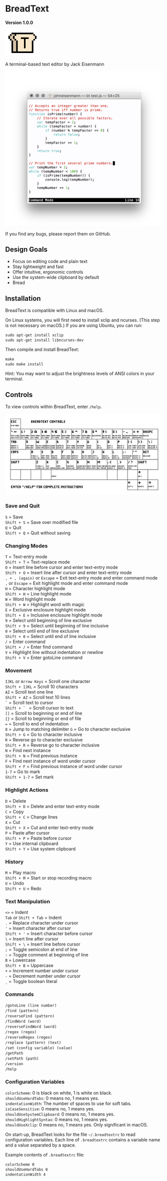 
# BreadText

**Version 1.0.0**

<img src="logo.png" alt="BreadText logo" width="110" />

A terminal-based text editor by Jack Eisenmann

<img src="screenshot.png" alt="BreadText screenshot" width="538" />

If you find any bugs, please report them on GitHub.

## Design Goals

* Focus on editing code and plain text
* Stay lightweight and fast
* Offer intuitive, ergonomic controls
* Use the system-wide clipboard by default
* Bread

## Installation

BreadText is compatible with Linux and macOS.

On Linux systems, you will first need to install xclip and ncurses. (This step is not necessary on macOS.) If you are using Ubuntu, you can run:

```
sudo apt-get install xclip
sudo apt-get install libncurses-dev
```

Then compile and install BreadText:

```
make
sudo make install
```

Hint: You may want to adjust the brightness levels of ANSI colors in your terminal.

## Controls

To view controls within BreadText, enter `/help`.

<img src="commands.gif" alt="BreadText controls" />

### Save and Quit

`S` = Save  
`Shift + S` = Save over modified file  
`Q` = Quit  
`Shift + Q` = Quit without saving

### Changing Modes

`T` = Text-entry mode  
`Shift + T` = Text-replace mode  
`O` = Insert line before cursor and enter text-entry mode  
`Shift + O` = Insert line after cursor and enter text-entry mode  
`, + , (again)` or `Escape` = Exit text-entry mode and enter command mode  
`,` or `Escape` = Exit highlight mode and enter command mode  
`H` = Character highlight mode  
`Shift + H` = Line highlight mode  
`W` = Word highlight mode  
`Shift + W` = Highlight word with magic  
`E` = Exclusive enclosure highlight mode  
`Shift + E` = Inclusive enclosure highlight mode  
`9` = Select until beginning of line exclusive  
`Shift + 9` = Select until beginning of line inclusive  
`0` = Select until end of line exclusive  
`Shift + 0` = Select until end of line inclusive  
`/` = Enter command  
`Shift + /` = Enter find command  
`V` = Highlight line without indentation or newline  
`Shift + V` = Enter gotoLine command

### Movement

`IJKL` or `Arrow Keys` = Scroll one character  
`Shift + IJKL` = Scroll 10 characters  
`AZ` = Scroll text one line  
`Shift + AZ` = Scroll text 10 lines  
`` ` `` = Scroll text to cursor  
``Shift + ` `` = Scroll cursor to text  
`[]` = Scroll to beginning or end of line  
`{}` = Scroll to beginning or end of file  
`=` = Scroll to end of indentation  
`8` = Jump to matching delimiter
`G` = Go to character exclusive  
`Shift + G` = Go to character inclusive  
`R` = Reverse go to character exclusive  
`Shift + R` = Reverse go to character inclusive  
`N` = Find next instance  
`Shift + N` = Find previous instance  
`F` = Find next instance of word under cursor  
`Shift + F` = Find previous instance of word under cursor  
`1-7` = Go to mark  
`Shift + 1-7` = Set mark

### Highlight Actions

`D` = Delete  
`Shift + D` = Delete and enter text-entry mode  
`C` = Copy  
`Shift + C` = Change lines  
`X` = Cut  
`Shift + X` = Cut and enter text-entry mode  
`P` = Paste after cursor  
`Shift + P` = Paste before cursor  
`Y` = Use internal clipboard  
`Shift + Y` = Use system clipboard

### History

`M` = Play macro  
`Shift + M` = Start or stop recording macro  
`U` = Undo  
`Shift + U` = Redo

### Text Manipulation

`<>` = Indent  
`Tab` or `Shift + Tab` = Indent  
`.` = Replace character under cursor  
`'` = Insert character after cursor  
`Shift + '` = Insert character before cursor  
`\` = Insert line after cursor  
`Shift + \` = Insert line before cursor  
`;` = Toggle semicolon at end of line  
`:` = Toggle comment at beginning of line  
`B` = Lowercase  
`Shift + B` = Uppercase  
`+` = Increment number under cursor  
`-` = Decrement number under cursor  
`_` = Toggle boolean literal

### Commands

`/gotoLine (line number)`  
`/find (pattern)`  
`/reverseFind (pattern)`  
`/findWord (word)`  
`/reverseFindWord (word)`  
`/regex (regex)`  
`/reverseRegex (regex)`  
`/replace (pattern) (text)`  
`/set (config variable) (value)`  
`/getPath`  
`/setPath (path)`  
`/version`  
`/help`

### Configuration Variables

`colorScheme`: 0 is black on white, 1 is white on black.  
`shouldUseHardTabs`: 0 means no, 1 means yes.  
`indentationWidth`: The number of spaces to use for soft tabs.  
`isCaseSensitive`: 0 means no, 1 means yes.  
`shouldUseSystemClipboard`: 0 means no, 1 means yes.  
`shouldHighlightSyntax`: 0 means no, 1 means yes.  
`shouldUseXclip`: 0 means no, 1 means yes. Only significant in macOS.

On start-up, BreadText looks for the file `~/.breadtextrc` to read configuration variables. Each line of `.breadtextrc` contains a variable name and a value separated by a space.

Example contents of `.breadtextrc` file:

```
colorScheme 0
shouldUseHardTabs 0
indentationWidth 4
```
